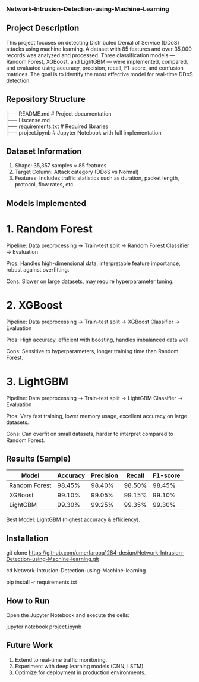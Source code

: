 ### Network-Intrusion-Detection-using-Machine-Learning

## Project Description
This project focuses on detecting Distributed Denial of Service (DDoS) attacks using machine learning. A dataset with 85 features and over 35,000 records was analyzed and processed. Three classification models — Random Forest, XGBoost, and LightGBM — were implemented, compared, and evaluated using accuracy, precision, recall, F1-score, and confusion matrices. The goal is to identify the most effective model for real-time DDoS detection.

## Repository Structure
├── README.md              # Project documentation  
├── Liscense.md                  
├── requirements.txt       # Required libraries  
├── project.ipynb   # Jupyter Notebook with full implementation  

## Dataset Information
1. Shape: 35,357 samples × 85 features
2. Target Column: Attack category (DDoS vs Normal)
3. Features: Includes traffic statistics such as duration, packet length, protocol, flow rates, etc.

## Models Implemented
# 1. Random Forest
Pipeline: Data preprocessing → Train-test split → Random Forest Classifier → Evaluation

Pros: Handles high-dimensional data, interpretable feature importance, robust against overfitting.

Cons: Slower on large datasets, may require hyperparameter tuning.
# 2. XGBoost
Pipeline: Data preprocessing → Train-test split → XGBoost Classifier → Evaluation

Pros: High accuracy, efficient with boosting, handles imbalanced data well.

Cons: Sensitive to hyperparameters, longer training time than Random Forest.
# 3. LightGBM
Pipeline: Data preprocessing → Train-test split → LightGBM Classifier → Evaluation

Pros: Very fast training, lower memory usage, excellent accuracy on large datasets.

Cons: Can overfit on small datasets, harder to interpret compared to Random Forest.

## Results (Sample)
| Model         | Accuracy | Precision | Recall | F1-score |
| ------------- | -------- | --------- | ------ | -------- |
| Random Forest | 98.45%   | 98.40%    | 98.50% | 98.45%   |
| XGBoost       | 99.10%   | 99.05%    | 99.15% | 99.10%   |
| LightGBM      | 99.30%   | 99.25%    | 99.35% | 99.30%   |

Best Model: LightGBM (highest accuracy & efficiency).

## Installation
git clone https://github.com/umerfarooq1284-design/Network-Intrusion-Detection-using-Machine-learning.git

cd Network-Intrusion-Detection-using-Machine-learning

pip install -r requirements.txt

## How to Run
Open the Jupyter Notebook and execute the cells:

jupyter notebook project.ipynb

## Future Work
1. Extend to real-time traffic monitoring.
2. Experiment with deep learning models (CNN, LSTM).
3. Optimize for deployment in production environments.


